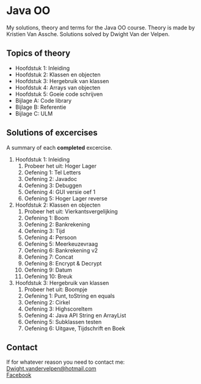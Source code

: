 # Java OO
My solutions, theory and terms for the Java OO course.
Theory is made by Kristien Van Assche.
Solutions solved by Dwight Van der Velpen.

## Topics of theory
- Hoofdstuk 1: Inleiding
- Hoofdstuk 2: Klassen en objecten
- Hoofdstuk 3: Hergebruik van klassen
- Hoofdstuk 4: Arrays van objecten
- Hoofdstuk 5: Goeie code schrijven
- Bijlage A: Code library
- Bijlage B: Referentie
- Bijlage C: ULM

## Solutions of excercises
A summary of each **completed** excercise.
1. Hoofdstuk 1: Inleiding
	1. Probeer het uit: Hoger Lager
	2. Oefening 1: Tel Letters
	3. Oefening 2: Javadoc
	4. Oefening 3: Debuggen
	5. Oefening 4: GUI versie oef 1
	6. Oefening 5: Hoger Lager reverse
2. Hoofdstuk 2: Klassen en objecten
	1. Probeer het uit: Vierkantsvergelijking
	2. Oefening 1: Boom
	3. Oefening 2: Bankrekening
	4. Oefening 3: Tijd
	5. Oefening 4: Persoon
	6. Oefening 5: Meerkeuzevraag
	7. Oefening 6: Bankrekening v2
	8. Oefening 7: Concat
	9. Oefening 8: Encrypt & Decrypt
	10. Oefening 9: Datum
	11. Oefening 10: Breuk
3. Hoofdstuk 3: Hergebruik van klassen
	1. Probeer het uit: Boompje
	2. Oefening 1: Punt, toString en equals
	3. Oefening 2: Cirkel
	4. Oefening 3: HighscoreItem
	5. Oefening 4: Java API String en ArrayList
	6. Oefening 5: Subklassen testen
	7. Oefening 6: Uitgave, Tijdschrift en Boek


## Contact
If for whatever reason you need to contact me:  
<Dwight.vandervelpen@hotmail.com>  
[Facebook](https://www.facebook.com/Dfr34k)
